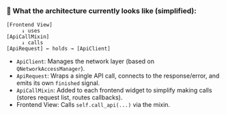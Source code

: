 ### 🔧 What the architecture currently looks like (simplified):

```
[Frontend View]
     ↓ uses
[ApiCallMixin]
     ↓ calls
[ApiRequest] ← holds → [ApiClient]
```

* `ApiClient`: Manages the network layer (based on `QNetworkAccessManager`).
* `ApiRequest`: Wraps a single API call, connects to the response/error, and emits its own `finished` signal.
* `ApiCallMixin`: Added to each frontend widget to simplify making calls (stores request list, routes callbacks).
* Frontend View: Calls `self.call_api(...)` via the mixin.
